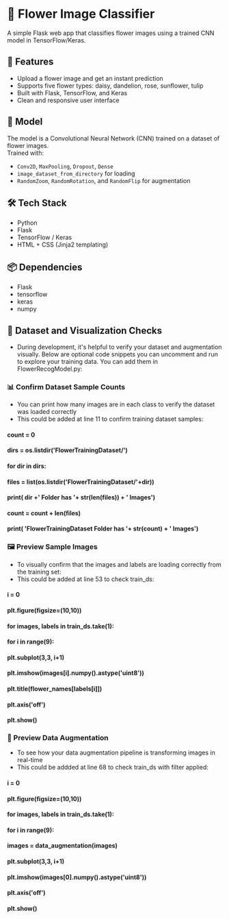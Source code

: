 # 🌼 Flower Image Classifier

A simple Flask web app that classifies flower images using a trained CNN model in TensorFlow/Keras.

## 🚀 Features

- Upload a flower image and get an instant prediction
- Supports five flower types: daisy, dandelion, rose, sunflower, tulip
- Built with Flask, TensorFlow, and Keras
- Clean and responsive user interface

## 🧠 Model

The model is a Convolutional Neural Network (CNN) trained on a dataset of flower images.  
Trained with:
- `Conv2D`, `MaxPooling`, `Dropout`, `Dense`
- `image_dataset_from_directory` for loading
- `RandomZoom`, `RandomRotation`, and `RandomFlip` for augmentation

## 🛠️ Tech Stack

- Python
- Flask
- TensorFlow / Keras
- HTML + CSS (Jinja2 templating)

## 📦 Dependencies

- Flask
- tensorflow
- keras
- numpy

## 🧪 Dataset and Visualization Checks

- During development, it's helpful to verify your dataset and augmentation visually. 
  Below are optional code snippets you can uncomment and run to explore your training data.
  You can add them in FlowerRecogModel.py:

### 📊 Confirm Dataset Sample Counts
- You can print how many images are in each class to verify the dataset was loaded correctly
- This could be added at line 11 to confirm training dataset samples:

#### count = 0 
#### dirs = os.listdir('FlowerTrainingDataset/')
#### for dir in dirs:
####     files = list(os.listdir('FlowerTrainingDataset/'+dir))
####     print( dir +' Folder has '+ str(len(files)) + ' Images')
####     count = count + len(files)
#### print( 'FlowerTrainingDataset Folder has '+ str(count) + ' Images')


### 🖼️ Preview Sample Images
- To visually confirm that the images and labels are loading correctly from the training set:
- This could be added at line 53 to check train_ds:

#### i = 0
#### plt.figure(figsize=(10,10))

#### for images, labels in train_ds.take(1):
####     for i in range(9):
####         plt.subplot(3,3, i+1)
####         plt.imshow(images[i].numpy().astype('uint8'))
####         plt.title(flower_names[labels[i]])
####         plt.axis('off')

#### plt.show()

### 🎨 Preview Data Augmentation
- To see how your data augmentation pipeline is transforming images in real-time
- This could be addded at line 68 to check train_ds with filter applied:
#### i = 0
#### plt.figure(figsize=(10,10))

#### for images, labels in train_ds.take(1):
####     for i in range(9):
####         images = data_augmentation(images)
####         plt.subplot(3,3, i+1)
####         plt.imshow(images[0].numpy().astype('uint8'))
####         plt.axis('off')

#### plt.show()
